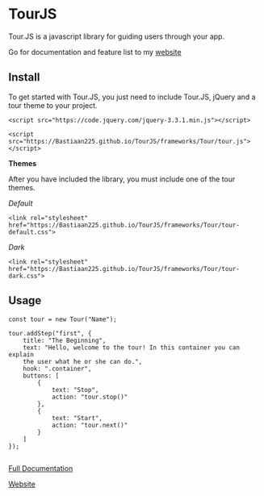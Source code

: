# TourJS
Tour.JS is a javascript library for guiding users through your app.

Go for documentation and feature list to my [website](https://bastiaan225.github.io/TourJS/)

**Install**
---
To get started with Tour.JS, you just need to include Tour.JS, jQuery and a tour theme to your project.
```
<script src="https://code.jquery.com/jquery-3.3.1.min.js"></script>
```

```
<script src="https://Bastiaan225.github.io/TourJS/frameworks/Tour/tour.js"></script>
```

**Themes**

After you have included the library, you must include one of the tour themes.

*Default*
```
<link rel="stylesheet" href="https://Bastiaan225.github.io/TourJS/frameworks/Tour/tour-default.css">
```

*Dark*
```
<link rel="stylesheet" href="https://Bastiaan225.github.io/TourJS/frameworks/Tour/tour-dark.css">           
```

**Usage**
---
```
const tour = new Tour("Name");
```

```
tour.addStep("first", {
    title: "The Beginning",
    text: "Hello, welcome to the tour! In this container you can explain 
    the user what he or she can do.",
    hook: ".container",
    buttons: [
        {
            text: "Stop",
            action: "tour.stop()"
        },
        {
            text: "Start",
            action: "tour.next()"
        }
    ]
});
           
```

[Full Documentation](https://bastiaan225.github.io/TourJS/documentation.html)

[Website](https://bastiaan225.github.io/TourJS/)
